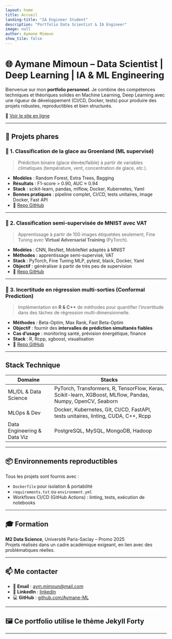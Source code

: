 ```yaml
---
layout: home
title: Accueil
landing-title: "IA Engineer Student"
description: "Portfolio Data Scientist & IA Engineer"
image: null
author: Aymane Mimoun
show_tile: false
---
```


# 🌐 Aymane Mimoun – Data Scientist | Deep Learning | IA & ML Engineering

Bienvenue sur mon **portfolio personnel**. Je combine des compétences techniques et théoriques solides en Machine Learning, Deep Learning avec une rigueur de développement (CI/CD, Docker, tests) pour produire des projets robustes, reproductibles et bien structurés.

🔗 [Voir le site en ligne](https://Aymane-Ml.github.io)

---

## 📁 Projets phares

### 🧊 1. Classification de la glace au Groenland (ML supervisé)
> Prédiction binaire (glace élevée/faible) à partir de variables climatiques (température, vent, concentration de glace, etc.).

- **Modèles** : Random Forest, Extra Trees, Bagging
- **Résultats** : F1-score > 0.90, AUC ≈ 0.94
- **Stack** : scikit-learn, pandas, mlflow, Docker, Kubernetes, Yaml
- **Bonnes pratiques** : pipeline complet, CI/CD, tests unitaires, image Docker, Fast API
- 📂 [Repo GitHub](https://github.com/Aymane-ML/Ice-Classification_MLops)

---

### 🔢 2. Classification semi-supervisée de MNIST avec VAT
> Apprentissage à partir de 100 images étiquetées seulement, Fine Tuning avec **Virtual Adversarial Training** (PyTorch).

- **Modèles** : CNN, ResNet, MobileNet adaptés à MNIST
- **Méthodes** : apprentissage semi-supervisé, VAT
- **Stack** : PyTorch, Fine Tuning MLP, pytest, black, Docker, Yaml
- **Objectif** : généraliser à partir de très peu de supervision
- 📂 [Repo GitHub](https://github.com/Aymane-ML/Projet-Deep-Learning---Classification-MNIST-avec-PyTorch-VAT)

---

### 📏 3. Incertitude en régression multi-sorties (Conformal Prediction)
> Implémentation en **R & C++** de méthodes pour quantifier l’incertitude dans des tâches de régression multi-dimensionnelle.

- **Méthodes** : Beta-Optim, Max Rank, Fast Beta-Optim
- **Objectif** : fournir des **intervalles de prédiction simultanés fiables**
- **Cas d’usage** : monitoring santé, prévision énergétique, finance
- **Stack** : R, Rcpp, xgboost, visualisation
- 📂 [Repo GitHub](https://github.com/Aymane-ML/Uncertainty_Quantification_in_MultiOutput_Regression-R-C-)

---

## Stack Technique

| Domaine                    | Stacks                                                                                                     |
|----------------------------|------------------------------------------------------------------------------------------------------------|
| ML/DL & Data Science       | PyTorch, Transformers, R, TensorFlow, Keras, Scikit-learn, XGBoost, MLflow, Pandas, Numpy, OpenCV, Seaborn |
| MLOps & Dev                | Docker, Kubernetes, Git, CI/CD, FastAPI, tests unitaires, linting, CUDA, C++, Rcpp                         |
| Data Engineering & Data Viz| PostgreSQL, MySQL, MongoDB, Hadoop                                                                         |


---

## 📦 Environnements reproductibles

Tous les projets sont fournis avec :
- `Dockerfile` pour isolation & portabilité
- `requirements.txt` ou `environment.yml`
- Workflows CI/CD (GitHub Actions) : linting, tests, exécution de notebooks

---

## 🎓 Formation

**M2 Data Science**, Université Paris-Saclay – Promo 2025  
Projets réalisés dans un cadre académique exigeant, en lien avec des problématiques réelles.

---

## 📫 Me contacter

- 📧 **Email** : [aym.mimoun@mail.com](mailto:aym.mimoun@mail.com)
- 💼 **LinkedIn** : [linkedin](https://www.linkedin.com/in/aymane-mimoun-892697221/) 
- 💻 **GitHub** : [github.com/Aymane-ML](https://github.com/Aymane-ML)

---

## 🖼️ Ce portfolio utilise le thème Jekyll **Forty**

---

